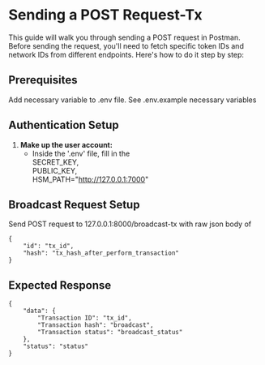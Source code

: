 # Sending a POST Request-Tx

This guide will walk you through sending a POST request in Postman. Before sending the request, you'll need to fetch specific token IDs and network IDs from different endpoints. Here's how to do it step by step:

## Prerequisites

Add necessary variable to .env file. See .env.example necessary variables

## Authentication Setup

1. **Make up the user account:**
   - Inside the '.env' file, fill in the 
    </br>SECRET_KEY,
    </br>PUBLIC_KEY,
    </br>HSM_PATH="http://127.0.0.1:7000"

## Broadcast Request Setup
Send POST request to 127.0.0.1:8000/broadcast-tx with raw json body of 
```
{
    "id": "tx_id",
    "hash": "tx_hash_after_perform_transaction"
}
```
## Expected Response
```
{
    "data": {
        "Transaction ID": "tx_id",
        "Transaction hash": "broadcast",
        "Transaction status": "broadcast_status"
    },
    "status": "status"
}
```